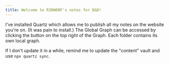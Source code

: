 ```yaml
---
title: Welcome to R3DW00F's notes for D&D!
---
```

I've installed Quartz which allows me to publish all my notes on the website you're on. (It was pain to install.)
The Global Graph can be accessed by clicking the button on the top right of the Graph. Each folder contains its own local graph.

If I don't update it in a while, remind me to update the "content" vault and use ``npx quartz sync``.
